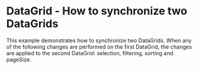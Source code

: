 # DataGrid - How to synchronize two DataGrids

This example demonstrates how to synchronize two DataGrids. When any of the following changes are performed on the first DataGrid, the changes are applied to the second DataGrid: selection, filtering, sorting and pageSize.

